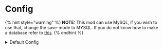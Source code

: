 # Config

{% hint style="warning" %}
**NOTE:** This mod can use MySQL, if you wish to use that, change the save-mode to MYSQL. If you do not know how to make a database refer to [this](https://app.gitbook.com/o/VBNbt9QKM9Bl2VRr86F1/s/AMLZiQkdzA1GB4HSIevs/).
{% endhint %}

<details>

<summary>Default Config</summary>

```yaml
# © EnvyWare Ltd Software 2022

# For assistance visit https://discord.envyware.co.uk

save-mode: JSON
database-details:
    pool-name: example
    ip: 0.0.0.0
    port: 3306
    username: username
    password: password
    database: database
    max-pool-size: 30
    max-life-time-seconds: 30
vault-groups:
    one:
        group-id: example
        permission: com.envyware.example
        vault-number: 3
show-options:
    one:
        enabled: true
        type: minecraft:diamond
        amount: '1'
        damage: '0'
        name: this isn't even important
        flags: []
        lore: []
        enchants: {}
        nbt: {}
    two:
        enabled: true
        type: pixelmon:pixelmon_sprite
        amount: '1'
        damage: '0'
        name: ''
        flags: []
        lore: []
        enchants: {}
        nbt:
            ndex:
                type: short
                data: '1'
            form:
                type: string
                data: ''
            gender:
                type: byte
                data: '0'
            palette:
                type: string
                data: none
vault-height: 6
default-vault-name: 'Vault #%id%'
default-display-item:
    enabled: true
    type: minecraft:stone
    amount: '1'
    name: ' '
    flags: []
    lore: []
    enchants: {}
    nbt: {}

```

</details>
